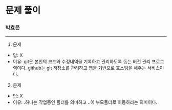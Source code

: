# 문제 풀이
### 박효은

---
1. 문제
- 답: X
- 이유: git은 본인의 코드와 수정내역을 기록하고 관리하도록 돕는 버전 관리 프로그램이다. github는 git 저장소를 관리하고 웹을 기반으로 호스팅을 해주는 서비스이다.

2. 문제
- 답: X
- 이유: .하나는 작업중인 폴더를 의미하고 ..이 부모폴더로 이동하라는 의미이다.

